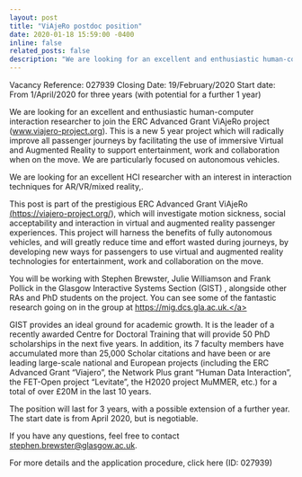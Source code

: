 ```yaml
---
layout: post
title: "ViAjeRo postdoc position"
date: 2020-01-18 15:59:00 -0400
inline: false
related_posts: false
description: "We are looking for an excellent and enthusiastic human-computer interaction researcher to join the ERC Advanced Grant ViAjeRo project (www.viajero-project.org). This is a  new 5 year project which will radically improve all passenger journeys by facilitating the use of immersive Virtual and Augmented Reality to support entertainment, work and collaboration when on the move. We are particularly focused on autonomous vehicles."
---
```


Vacancy Reference: 027939
Closing Date: 19/February/2020
Start date: From 1/April/2020 for three years (with potential for a further 1 year)

We are looking for an excellent and enthusiastic human-computer interaction researcher to join the ERC Advanced Grant ViAjeRo project (www.viajero-project.org). This is a  new 5 year project which will radically improve all passenger journeys by facilitating the use of immersive Virtual and Augmented Reality to support entertainment, work and collaboration when on the move. We are particularly focused on autonomous vehicles.

We are looking for an excellent HCI researcher with an interest in interaction techniques for AR/VR/mixed reality,.

This post is part of the prestigious ERC Advanced Grant ViAjeRo <a href='https://viajero-project.org/'>(https://viajero-project.org/)</a>, which will investigate motion sickness, social acceptability and interaction in virtual and augmented reality passenger experiences. This project will harness the benefits of fully autonomous vehicles, and will greatly reduce time and effort wasted during journeys, by developing new ways for passengers to use virtual and augmented reality technologies for entertainment, work and collaboration on the move.

You will be working with Stephen Brewster, Julie Williamson and Frank Pollick in the Glasgow Interactive Systems Section (GIST) , alongside other RAs and PhD students on the project. You can see some of the fantastic research going on in the group at <a href='https://sabgla.github.io/'>https://mig.dcs.gla.ac.uk.</a>

GIST provides an ideal ground for academic growth. It is the leader of a recently awarded Centre for Doctoral Training that will provide 50 PhD scholarships in the next five years. In addition, its 7 faculty members have accumulated more than 25,000 Scholar citations and have been or are leading  large-scale national and European projects (including the ERC Advanced Grant “Viajero”, the Network Plus grant “Human Data Interaction”, the FET-Open project “Levitate”, the H2020 project MuMMER, etc.) for a total of over £20M in the last 10 years.

The position will last for 3 years, with a possible extension of a further year. The start date is from April 2020, but is negotiable.

If you have any questions, feel free to contact stephen.brewster@glasgow.ac.uk.

For more details and the application procedure, click here (ID: 027939)


